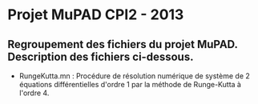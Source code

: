 Projet MuPAD CPI2 - 2013
============

Regroupement des fichiers du projet MuPAD. Description des fichiers ci-dessous.
------------

- RungeKutta.mn : Procédure de résolution numérique de système de 2 équations différentielles d'ordre 1 par la méthode de Runge-Kutta à l'ordre 4.
